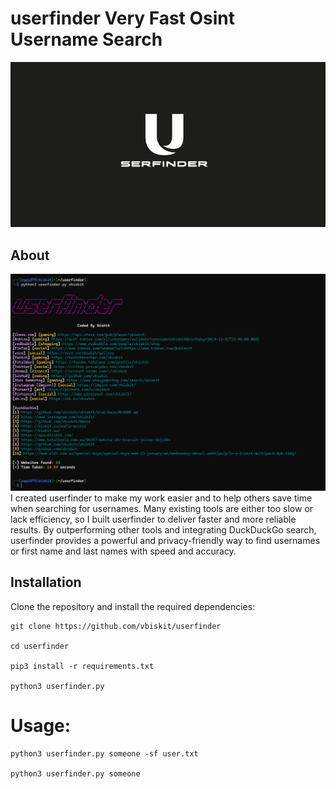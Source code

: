 # userfinder Very Fast Osint Username Search 
![Screenshot](Userfinder.png)
## About  
![Screenshot](2.png)
I created userfinder to make my work easier and to help others save time when searching for usernames. Many existing tools are either too slow or lack efficiency, so I built userfinder to deliver faster and more reliable results. By outperforming other tools and integrating DuckDuckGo search, userfinder provides a powerful and privacy-friendly way to find usernames or first name and last names with speed and accuracy. 

## Installation  

Clone the repository and install the required dependencies:  
```
git clone https://github.com/vbiskit/userfinder

cd userfinder

pip3 install -r requirements.txt

python3 userfinder.py
```
# Usage:
```
python3 userfinder.py someone -sf user.txt

python3 userfinder.py someone 
